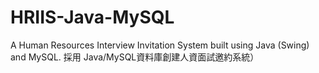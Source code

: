# HRIIS-Java-MySQL
A Human Resources Interview Invitation System built using Java (Swing) and MySQL.  採用 Java/MySQL資料庫創建人資面試邀約系統）
